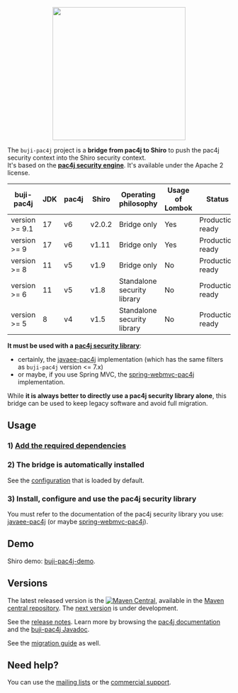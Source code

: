 <p align="center">
  <img src="https://pac4j.github.io/pac4j/img/logo-shiro.png" width="300" />
</p>

The `buji-pac4j` project is a **bridge from pac4j to Shiro** to push the pac4j security context into the Shiro security context.  
It's based on the **[pac4j security engine](https://github.com/pac4j/pac4j)**. It's available under the Apache 2 license.

| buji-pac4j     | JDK | pac4j | Shiro  | Operating philosophy        | Usage of Lombok | Status           |
|----------------|-----|-------|--------|-----------------------------|-----------------|------------------|
| version >= 9.1 | 17  | v6    | v2.0.2 | Bridge only                 | Yes             | Production ready |
| version >= 9   | 17  | v6    | v1.11  | Bridge only                 | Yes             | Production ready |
| version >= 8   | 11  | v5    | v1.9   | Bridge only                 | No              | Production ready |
| version >= 6   | 11  | v5    | v1.8   | Standalone security library | No              | Production ready |
| version >= 5   | 8   | v4    | v1.5   | Standalone security library | No              | Production ready |

**It must be used with a [pac4j security library](https://www.pac4j.org/implementations.html)**:
- certainly, the [javaee-pac4j](https://github.com/pac4j/jee-pac4j) implementation (which has the same filters as `buji-pac4j` version <= 7.x)
- or maybe, if you use Spring MVC, the [spring-webmvc-pac4j](https://github.com/pac4j/spring-webmvc-pac4j) implementation.

While **it is always better to directly use a pac4j security library alone**, this bridge can be used to keep legacy software and avoid full migration.


## Usage

### 1) [Add the required dependencies](https://github.com/bujiio/buji-pac4j/wiki/Dependencies)

### 2) The bridge is automatically installed

See the [configuration](https://github.com/bujiio/buji-pac4j/blob/master/src/main/resources/buji-pac4j-default.ini) that is loaded by default.

### 3) Install, configure and use the pac4j security library

You must refer to the documentation of the pac4j security library you use: [javaee-pac4j](https://github.com/pac4j/jee-pac4j) (or maybe [spring-webmvc-pac4j](https://github.com/pac4j/spring-webmvc-pac4j)).


## Demo

Shiro demo: [buji-pac4j-demo](https://github.com/pac4j/buji-pac4j-demo).


## Versions

The latest released version is the [![Maven Central](https://maven-badges.herokuapp.com/maven-central/io.buji/buji-pac4j/badge.svg?style=flat)](https://maven-badges.herokuapp.com/maven-central/io.buji/buji-pac4j), available in the [Maven central repository](https://repo.maven.apache.org/maven2).
The [next version](https://github.com/bujiio/buji-pac4j/wiki/Next-version) is under development.

See the [release notes](https://github.com/bujiio/buji-pac4j/wiki/Release-Notes). Learn more by browsing the [pac4j documentation](https://www.javadoc.io/doc/org.pac4j/pac4j-core/6.0.1/index.html) and the [buji-pac4j Javadoc](http://www.javadoc.io/doc/io.buji/buji-pac4j/9.0.0).

See the [migration guide](https://github.com/bujiio/buji-pac4j/wiki/Migration-guide) as well.


## Need help?

You can use the [mailing lists](https://www.pac4j.org/mailing-lists.html) or the [commercial support](https://www.pac4j.org/commercial-support.html).
